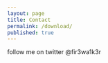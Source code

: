 ```yaml
---
layout: page
title: Contact
permalink: /download/
published: true
---
```



<p> follow me on twitter @fir3wa1k3r </p>
